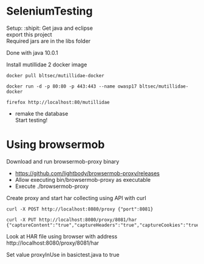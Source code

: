# SeleniumTesting
Setup:
:shipit:
Get java and eclipse  
export this project  
Required jars are in the libs folder  

Done with java 10.0.1

Install mutillidae 2 docker image
```
docker pull bltsec/mutillidae-docker 
```
```
docker run -d -p 80:80 -p 443:443 --name owasp17 bltsec/mutillidae-docker
```
```
firefox http://localhost:80/mutillidae
```

* remake the database  
Start testing!  

# Using browsermob
Download and run browsermob-proxy binary  
* https://github.com/lightbody/browsermob-proxy/releases  
* Allow executing bin/browsermob-proxy as executable  
* Execute ./browsermob-proxy  

Create proxy and start har collecting using API with curl  
```
curl -X POST http://localhost:8080/proxy {"port":8081}
```
```
curl -X PUT http://localhost:8080/proxy/8081/har   {"captureContent":"true","captureHeaders":"true","captureCookies":"true"}  
```
Look at HAR file using browser with address http://localhost:8080/proxy/8081/har  

Set value proxyInUse in basictest.java to true  

